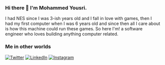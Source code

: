 ### Hi there 👋 I'm Mohammed Yousri.
I had NES since I was 3-ish years old and I fall in love with games, then I had my first computer when I was 6 years old and since then all I care about is how this machine could run these games. So here I'm! a software engineer who loves building anything computer related.

### Me in other worlds
<p><a href="https://twitter.com/u3_null" target="_blank"><img alt="Twitter" src="https://img.shields.io/badge/twitter-%231DA1F2.svg?&style=for-the-badge&logo=twitter&logoColor=white" /></a> <a href="https://www.linkedin.com/in/yousri" target="_blank"><img alt="LinkedIn" src="https://img.shields.io/badge/linkedin-%230077B5.svg?&style=for-the-badge&logo=linkedin&logoColor=white" /></a> <a href="https://www.instagram.com/u3.null/" target="_blank"><img alt="Instagram" src="https://img.shields.io/badge/instagram-%23E4405F.svg?&style=for-the-badge&logo=instagram&logoColor=white"> </a>
</p>


<!--
**m-yousri/m-yousri** is a ✨ _special_ ✨ repository because its `README.md` (this file) appears on your GitHub profile.

Here are some ideas to get you started:

- 🔭 I’m currently working on ...
- 🌱 I’m currently learning ...
- 👯 I’m looking to collaborate on ...
- 🤔 I’m looking for help with ...
- 💬 Ask me about ...
- 📫 How to reach me: ...
- 😄 Pronouns: ...
- ⚡ Fun fact: ...
-->
